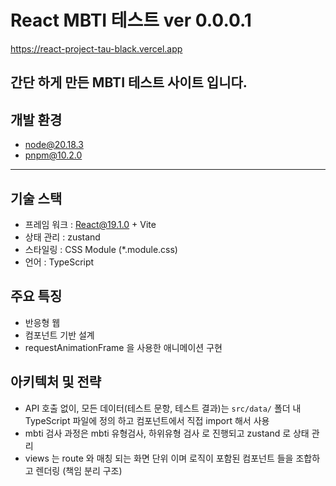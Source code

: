 # React MBTI 테스트 ver 0.0.0.1
https://react-project-tau-black.vercel.app

## 간단 하게 만든 MBTI 테스트 사이트 입니다.

## 개발 환경 
 - node@20.18.3
 - pnpm@10.2.0
--- 

## 기술 스택 
 - 프레임 워크 : React@19.1.0 + Vite
 - 상태 관리 : zustand
 - 스타일링 : CSS Module (*.module.css)
 - 언어 : TypeScript

## 주요 특징 
 - 반응형 웹 
 - 컴포넌트 기반 설계
 - requestAnimationFrame 을 사용한 애니메이션 구현
 
## 아키텍처 및 전략 
 - API 호출 없이, 모든 데이터(테스트 문항, 테스트 결과)는 `src/data/` 폴더 내     
   TypeScript 파일에 정의 하고 컴포넌트에서 직접 import 해서 사용
 - mbti 검사 과정은 mbti 유형검사, 하위유형 검사 로 진행되고 zustand 로 상태 관리
 - views 는 route 와 매칭 되는 화면 단위 이며 로직이 포함된 컴포넌트 들을 조합하고 렌더링 (책임 분리 구조) 

